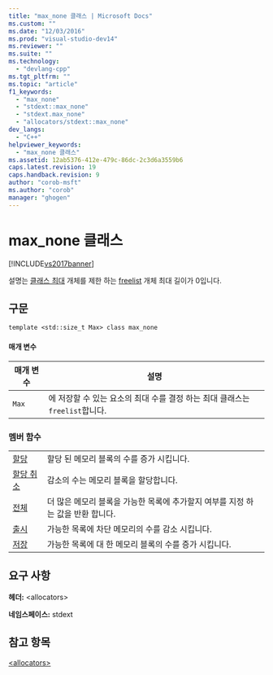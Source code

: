 ```yaml
---
title: "max_none 클래스 | Microsoft Docs"
ms.custom: ""
ms.date: "12/03/2016"
ms.prod: "visual-studio-dev14"
ms.reviewer: ""
ms.suite: ""
ms.technology: 
  - "devlang-cpp"
ms.tgt_pltfrm: ""
ms.topic: "article"
f1_keywords: 
  - "max_none"
  - "stdext::max_none"
  - "stdext.max_none"
  - "allocators/stdext::max_none"
dev_langs: 
  - "C++"
helpviewer_keywords: 
  - "max_none 클래스"
ms.assetid: 12ab5376-412e-479c-86dc-2c3d6a3559b6
caps.latest.revision: 19
caps.handback.revision: 9
author: "corob-msft"
ms.author: "corob"
manager: "ghogen"
---
```

# max_none 클래스
[!INCLUDE[vs2017banner](../assembler/inline/includes/vs2017banner.md)]

설명는 [클래스 최대](../standard-library/allocators-header.md) 개체를 제한 하는 [freelist](../standard-library/freelist-class.md) 개체 최대 길이가 0입니다.  
  
## 구문  
  
```  
template <std::size_t Max> class max_none  
```  
  
#### 매개 변수  
  
|매개 변수|설명|  
|-----------|--------|  
|`Max`|에 저장할 수 있는 요소의 최대 수를 결정 하는 최대 클래스는 `freelist`합니다.|  
  
### 멤버 함수  
  
|||  
|-|-|  
|[할당](../Topic/max_none::allocated.md)|할당 된 메모리 블록의 수를 증가 시킵니다.|  
|[할당 취소](../Topic/max_none::deallocated.md)|감소의 수는 메모리 블록을 할당합니다.|  
|[전체](../Topic/max_none::full.md)|더 많은 메모리 블록을 가능한 목록에 추가할지 여부를 지정 하는 값을 반환 합니다.|  
|[출시](../Topic/max_none::released.md)|가능한 목록에 차단 메모리의 수를 감소 시킵니다.|  
|[저장](../Topic/max_none::saved.md)|가능한 목록에 대 한 메모리 블록의 수를 증가 시킵니다.|  
  
## 요구 사항  
 **헤더:** \<allocators\>  
  
 **네임스페이스:** stdext  
  
## 참고 항목  
 [\<allocators\>](../standard-library/allocators-header.md)